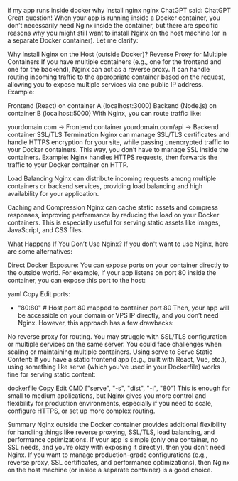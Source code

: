 if my app runs inside docker why install nginx nginx
ChatGPT said:
ChatGPT
Great question! When your app is running inside a Docker container, you don’t necessarily need Nginx inside the container, but there are specific reasons why you might still want to install Nginx on the host machine (or in a separate Docker container). Let me clarify:

Why Install Nginx on the Host (outside Docker)?
Reverse Proxy for Multiple Containers
If you have multiple containers (e.g., one for the frontend and one for the backend), Nginx can act as a reverse proxy. It can handle routing incoming traffic to the appropriate container based on the request, allowing you to expose multiple services via one public IP address.
Example:

Frontend (React) on container A (localhost:3000)
Backend (Node.js) on container B (localhost:5000)
With Nginx, you can route traffic like:

yourdomain.com → Frontend container
yourdomain.com/api → Backend container
SSL/TLS Termination
Nginx can manage SSL/TLS certificates and handle HTTPS encryption for your site, while passing unencrypted traffic to your Docker containers. This way, you don’t have to manage SSL inside the containers.
Example:
Nginx handles HTTPS requests, then forwards the traffic to your Docker container on HTTP.

Load Balancing
Nginx can distribute incoming requests among multiple containers or backend services, providing load balancing and high availability for your application.

Caching and Compression
Nginx can cache static assets and compress responses, improving performance by reducing the load on your Docker containers. This is especially useful for serving static assets like images, JavaScript, and CSS files.

What Happens If You Don’t Use Nginx?
If you don't want to use Nginx, here are some alternatives:

Direct Docker Exposure:
You can expose ports on your container directly to the outside world. For example, if your app listens on port 80 inside the container, you can expose this port to the host:

yaml
Copy
Edit
ports:
  - "80:80"  # Host port 80 mapped to container port 80
Then, your app will be accessible on your domain or VPS IP directly, and you don’t need Nginx. However, this approach has a few drawbacks:

No reverse proxy for routing.
You may struggle with SSL/TLS configuration or multiple services on the same server.
You could face challenges when scaling or maintaining multiple containers.
Using serve to Serve Static Content:
If you have a static frontend app (e.g., built with React, Vue, etc.), using something like serve (which you've used in your Dockerfile) works fine for serving static content:

dockerfile
Copy
Edit
CMD ["serve", "-s", "dist", "-l", "80"]
This is enough for small to medium applications, but Nginx gives you more control and flexibility for production environments, especially if you need to scale, configure HTTPS, or set up more complex routing.

Summary
Nginx outside the Docker container provides additional flexibility for handling things like reverse proxying, SSL/TLS, load balancing, and performance optimizations.
If your app is simple (only one container, no SSL needs, and you’re okay with exposing it directly), then you don’t need Nginx.
If you want to manage production-grade configurations (e.g., reverse proxy, SSL certificates, and performance optimizations), then Nginx on the host machine (or inside a separate container) is a good choice.
